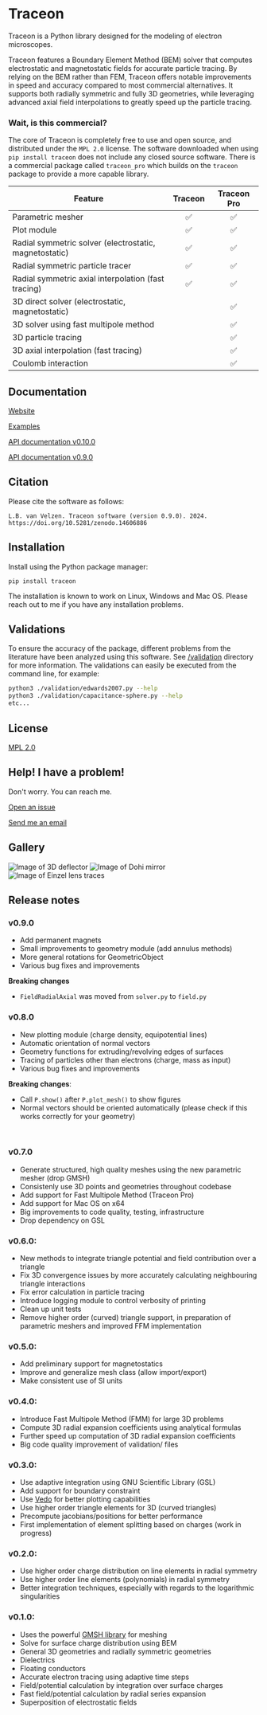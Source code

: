 # Traceon
Traceon is a Python library designed for the modeling of electron microscopes.

Traceon features a Boundary Element Method (BEM) solver that computes electrostatic and magnetostatic fields for accurate particle tracing. By relying on the BEM rather than FEM, Traceon offers notable improvements in speed and accuracy compared to most commercial alternatives. It supports both radially symmetric and fully 3D geometries, while leveraging advanced axial field interpolations to greatly speed up the particle tracing.

### Wait, is this commercial?

The core of Traceon is completely free to use and open source, and distributed under the `MPL 2.0` license. The software downloaded when using `pip install traceon` does not include any closed source software. There is a commercial package called `traceon_pro` which builds on the `traceon` package to provide a more capable library.

| Feature | Traceon | Traceon Pro |
| --- | :---: | :---: |
| Parametric mesher  | ✅ | ✅|    
| Plot module | ✅ | ✅ |
| Radial symmetric solver (electrostatic, magnetostatic) | ✅ | ✅ |
| Radial symmetric particle tracer | ✅ | ✅ |
| Radial symmetric axial interpolation (fast tracing) | ✅ | ✅|
| 3D direct solver (electrostatic, magnetostatic) | | ✅|
| 3D solver using fast multipole method  | | ✅|
| 3D particle tracing | | ✅|
| 3D axial interpolation (fast tracing) | | ✅|
| Coulomb interaction | | ✅|



## Documentation

[Website](https://traceon.org/)

[Examples](https://github.com/leon-vv/Traceon/tree/main/examples)

[API documentation v0.10.0](https://traceon.org/docs/v0.10.0/traceon/index.html)

[API documentation v0.9.0](https://traceon.org/docs/v0.9.0/traceon/index.html)

## Citation

Please cite the software as follows:

```
L.B. van Velzen. Traceon software (version 0.9.0). 2024. https://doi.org/10.5281/zenodo.14606886
```

## Installation

Install using the Python package manager:
```
pip install traceon
```

The installation is known to work on Linux, Windows and Mac OS. Please reach out to me if you have any installation problems.

## Validations

To ensure the accuracy of the package, different problems from the literature have been analyzed using this software. See [/validation](https://github.com/leon-vv/Traceon/tree/main/validation) directory for more information. The validations can easily be executed from the command line, for example:
```bash
python3 ./validation/edwards2007.py --help
python3 ./validation/capacitance-sphere.py --help
etc...
```

## License

[MPL 2.0](https://mozilla.org/MPL/2.0/)


## Help! I have a problem!

Don't worry. You can reach me.

[Open an issue](https://github.com/leon-vv/Traceon/issues)

[Send me an email](mailto:leonvanvelzen@protonmail.com)

## Gallery

![Image of 3D deflector](https://raw.githubusercontent.com/leon-vv/traceon/main/images/deflector-image.png)
![Image of Dohi mirror](https://raw.githubusercontent.com/leon-vv/traceon/main/images/dohi-mirror.png)
![Image of Einzel lens traces](https://raw.githubusercontent.com/leon-vv/traceon/main/images/einzel-lens-traces.png)

## Release notes

### v0.9.0
- Add permanent magnets
- Small improvements to geometry module (add annulus methods)
- More general rotations for GeometricObject
- Various bug fixes and improvements

**Breaking changes**
- `FieldRadialAxial` was moved from `solver.py` to `field.py`

### v0.8.0
- New plotting module (charge density, equipotential lines)
- Automatic orientation of normal vectors
- Geometry functions for extruding/revolving edges of surfaces
- Tracing of particles other than electrons (charge, mass as input)
- Various bug fixes and improvements

**Breaking changes**:
- Call `P.show()` after `P.plot_mesh()` to show figures
- Normal vectors should be oriented automatically (please check if this works correctly for your geometry)
<br />

### v0.7.0
- Generate structured, high quality meshes using the new parametric mesher (drop GMSH)
- Consistenly use 3D points and geometries throughout codebase
- Add support for Fast Multipole Method (Traceon Pro)
- Add support for Mac OS on x64
- Big improvements to code quality, testing, infrastructure
- Drop dependency on GSL

### v0.6.0:
- New methods to integrate triangle potential and field contribution over a triangle
- Fix 3D convergence issues by more accurately calculating neighbouring triangle interactions
- Fix error calculation in particle tracing
- Introduce logging module to control verbosity of printing
- Clean up unit tests
- Remove higher order (curved) triangle support, in preparation of parametric meshers and improved FFM implementation

### v0.5.0:
- Add preliminary support for magnetostatics
- Improve and generalize mesh class (allow import/export)
- Make consistent use of SI units

### v0.4.0:
- Introduce Fast Multipole Method (FMM) for large 3D problems
- Compute 3D radial expansion coefficients using analytical formulas
- Further speed up computation of 3D radial expansion coefficients 
- Big code quality improvement of validation/ files

### v0.3.0:
- Use adaptive integration using GNU Scientific Library (GSL)
- Add support for boundary constraint
- Use [Vedo](https://vedo.embl.es/) for better plotting capabilities
- Use higher order triangle elements for 3D (curved triangles)
- Precompute jacobians/positions for better performance
- First implementation of element splitting based on charges (work in progress)

### v0.2.0:
- Use higher order charge distribution on line elements in radial symmetry
- Use higher order line elements (polynomials) in radial symmetry
- Better integration techniques, especially with regards to the logarithmic singularities

### v0.1.0:
- Uses the powerful [GMSH library](https://gmsh.info/) for meshing
- Solve for surface charge distribution using BEM
- General 3D geometries and radially symmetric geometries
- Dielectrics
- Floating conductors
- Accurate electron tracing using adaptive time steps
- Field/potential calculation by integration over surface charges
- Fast field/potential calculation by radial series expansion
- Superposition of electrostatic fields



